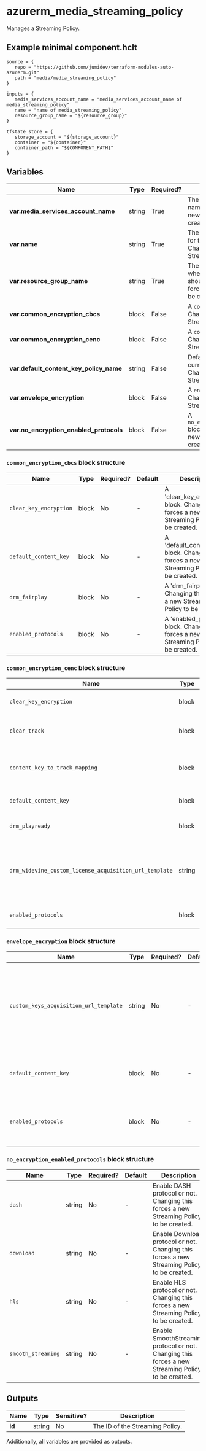 # azurerm_media_streaming_policy

Manages a Streaming Policy.

## Example minimal component.hclt

```hcl
source = {
   repo = "https://github.com/jumidev/terraform-modules-auto-azurerm.git" 
   path = "media/media_streaming_policy" 
}

inputs = {
   media_services_account_name = "media_services_account_name of media_streaming_policy" 
   name = "name of media_streaming_policy" 
   resource_group_name = "${resource_group}" 
}

tfstate_store = {
   storage_account = "${storage_account}" 
   container = "${container}" 
   container_path = "${COMPONENT_PATH}" 
}

```

## Variables

| Name | Type | Required? |  Description |
| ---- | ---- | --------- |  ----------- |
| **var.media_services_account_name** | string | True | The Media Services account name. Changing this forces a new Streaming Policy to be created. | 
| **var.name** | string | True | The name which should be used for this Streaming Policy. Changing this forces a new Streaming Policy to be created. | 
| **var.resource_group_name** | string | True | The name of the Resource Group where the Streaming Policy should exist. Changing this forces a new Streaming Policy to be created. | 
| **var.common_encryption_cbcs** | block | False | A `common_encryption_cbcs` block. Changing this forces a new Streaming Policy to be created. | 
| **var.common_encryption_cenc** | block | False | A `common_encryption_cenc` block. Changing this forces a new Streaming Policy to be created. | 
| **var.default_content_key_policy_name** | string | False | Default Content Key used by current Streaming Policy. Changing this forces a new Streaming Policy to be created. | 
| **var.envelope_encryption** | block | False | A `envelope_encryption` block. Changing this forces a new Streaming Policy to be created. | 
| **var.no_encryption_enabled_protocols** | block | False | A `no_encryption_enabled_protocols` block. Changing this forces a new Streaming Policy to be created. | 

### `common_encryption_cbcs` block structure

| Name | Type | Required? | Default | Description |
| ---- | ---- | --------- | ------- | ----------- |
| `clear_key_encryption` | block | No | - | A 'clear_key_encryption' block. Changing this forces a new Streaming Policy to be created. |
| `default_content_key` | block | No | - | A 'default_content_key' block. Changing this forces a new Streaming Policy to be created. |
| `drm_fairplay` | block | No | - | A 'drm_fairplay' block. Changing this forces a new Streaming Policy to be created. |
| `enabled_protocols` | block | No | - | A 'enabled_protocols' block. Changing this forces a new Streaming Policy to be created. |

### `common_encryption_cenc` block structure

| Name | Type | Required? | Default | Description |
| ---- | ---- | --------- | ------- | ----------- |
| `clear_key_encryption` | block | No | - | A 'clear_key_encryption' block. Changing this forces a new Streaming Policy to be created. |
| `clear_track` | block | No | - | One or more 'clear_track' blocks. Changing this forces a new Streaming Policy to be created. |
| `content_key_to_track_mapping` | block | No | - | One or more 'content_key_to_track_mapping' blocks. Changing this forces a new Streaming Policy to be created. |
| `default_content_key` | block | No | - | A 'default_content_key' block. Changing this forces a new Streaming Policy to be created. |
| `drm_playready` | block | No | - | A 'drm_playready' block. Changing this forces a new Streaming Policy to be created. |
| `drm_widevine_custom_license_acquisition_url_template` | string | No | - | The URL template for the custom service that delivers licenses to the end user. This is not required when using Azure Media Services for issuing licenses. Changing this forces a new Streaming Policy to be created. |
| `enabled_protocols` | block | No | - | A 'enabled_protocols' block. Changing this forces a new Streaming Policy to be created. |

### `envelope_encryption` block structure

| Name | Type | Required? | Default | Description |
| ---- | ---- | --------- | ------- | ----------- |
| `custom_keys_acquisition_url_template` | string | No | - | The URL template for the custom service that delivers content keys to the end user. This is not required when using Azure Media Services for issuing keys. Changing this forces a new Streaming Policy to be created. |
| `default_content_key` | block | No | - | A 'default_content_key' block. Changing this forces a new Streaming Policy to be created. |
| `enabled_protocols` | block | No | - | A 'enabled_protocols' block. Changing this forces a new Streaming Policy to be created. |

### `no_encryption_enabled_protocols` block structure

| Name | Type | Required? | Default | Description |
| ---- | ---- | --------- | ------- | ----------- |
| `dash` | string | No | - | Enable DASH protocol or not. Changing this forces a new Streaming Policy to be created. |
| `download` | string | No | - | Enable Download protocol or not. Changing this forces a new Streaming Policy to be created. |
| `hls` | string | No | - | Enable HLS protocol or not. Changing this forces a new Streaming Policy to be created. |
| `smooth_streaming` | string | No | - | Enable SmoothStreaming protocol or not. Changing this forces a new Streaming Policy to be created. |



## Outputs

| Name | Type | Sensitive? | Description |
| ---- | ---- | --------- | --------- |
| **id** | string | No  | The ID of the Streaming Policy. | 

Additionally, all variables are provided as outputs.
